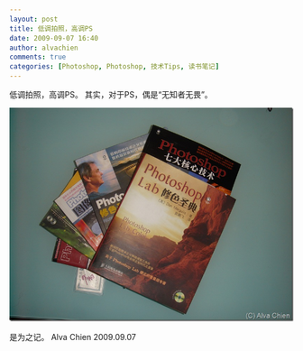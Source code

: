 ```yaml
---
layout: post
title: 低调拍照，高调PS
date: 2009-09-07 16:40
author: alvachien
comments: true
categories: [Photoshop, Photoshop, 技术Tips, 读书笔记]
---
```

低调拍照，高调PS。
其实，对于PS，偶是“无知者无畏”。

![CarReader 3](/assets/uploads/2010/10/CarReader_3.jpg)

是为之记。
Alva Chien
2009.09.07
